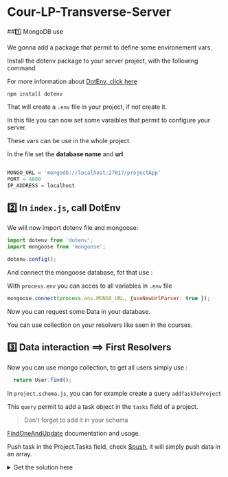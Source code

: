 # Cour-LP-Transverse-Server

##1️⃣ MongoDB use

We gonna add a package that permit to define some environement vars.

Install the dotenv package to your server project, with the following command 

For more information about [DotEnv, click here](https://www.npmjs.com/package/dotenv)

```
npm install dotenv
```

That will create a `.env` file in your project, if not create it.

In this file you can now set some varaibles that permit to configure your server.

These vars can be use in the whole project.

In the file set the **database name** and **url**

``` js

MONGO_URL = 'mongodb://localhost:27017/projectApp'
PORT = 4000
IP_ADDRESS = localhost 

```

## 2️⃣ In `index.js`, call DotEnv

We will now import dotenv file and mongoose:

``` js
import dotenv from 'dotenv';
import mongoose from 'mongoose';

dotenv.config();
```

And connect the mongoose database, fot that use :

With `process.env` you can acces to all variables in `.env` file

``` js
mongoose.connect(process.env.MONGO_URL, {useNewUrlParser: true });
```

Now you can request some Data in your database.

You can use collection on your resolvers like seen in the courses.

## 3️⃣ Data interaction ==> First Resolvers

Now you can use mongo collection, to get all users simply use :

``` js
  return User.find();
```

In `project.schema.js`, you can for example create a query `addTaskToProject`

This `query` permit to add a task object in the `tasks` field of a project.

> Don't forget to add it in your schema

[FindOneAndUpdate](https://mongoosejs.com/docs/api/model.html#model_Model.findOneAndUpdate) documentation and usage.

Push task in the Project.Tasks field, check [$push](https://docs.mongodb.com/manual/reference/operator/update/push/), it will simply push data in an array.


<details>
  <summary>Get the solution here</summary>


``` js

  addTaskToProject: async (root, { _id, input }) => {
    var task = await Task.create(input);
    var project = await Project.findByIdAndUpdate(_id,{
      $push: {
        tasks: task
      }
    })
    project.save();
    return true;
  },

```

</details>
